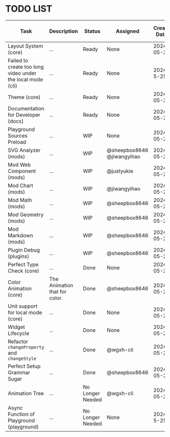 # TODO LIST

<!--
Please write it according to following rules:
1. Use English to write it.
2. Use markdown table to write it.
3. Try your best to describe it in task name
4. Please use GitHub id to assign a person
5. The status has following options:
  - Intend: The task is not started.
  - Ready: The task is ready to start.
  - WIP: The task is in progress.
  - Done: The task is done.
 -->

| Task                                                       | Description                   | Status           | Assigned                   | Create Date | Done Date  | Related Issue | Related Pull Request | Species |
| ---------------------------------------------------------- | ----------------------------- | ---------------- | -------------------------- | ----------- | ---------- | ------------- | -------------------- | ------- |
| Layout System (core)                                       | ...                           | Ready            | None                       | 2024-05-23  |
| Failed to create too long video under the local mode (cli) | ...                           | Ready            | None                       | 2024-5-25   |
| Theme (core)                                               | ...                           | Ready            | None                       | 2024-05-23  |
| Documentation for Developer (docs)                         | ...                           | Ready            | None                       | 2024-05-23  |
| Playground Sources Preload                                 | ...                           | WIP              | None                       | 2024-05-25  |
| SVG Analyzer (mods)                                        | ...                           | WIP              | @sheepbox8646 @jiwangyihao | 2024-05-23  |
| Mod Web Component (mods)                                   | ...                           | WIP              | @justyukie                 | 2024-05-23  |            |               | #40                  |
| Mod Chart (mods)                                           | ...                           | WIP              | @jiwangyihao               | 2024-05-23  |
| Mod Math (mods)                                            | ...                           | WIP              | @sheepbox8646              | 2024-05-23  |
| Mod Geometry (mods)                                        | ...                           | WIP              | @sheepbox8646              | 2024-05-23  |
| Mod Markdown (mods)                                        | ...                           | WIP              | @sheepbox8646              | 2024-05-23  |
| Plugin Debug (plugins)                                     | ...                           | WIP              | @sheepbox8646              | 2024-05-23  |
| Perfect Type Check (core)                                  | ...                           | Done             | None                       | 2024-05-23  |
| Color Animation (core)                                     | The Animation that for color. | Done             | @sheepbox8646              | 2024-05-23  |
| Unit support for local mode (core)                         | ...                           | Done             | None                       | 2024-05-25  |
| Widget Lifecycle                                           | ...                           | Done             | None                       | 2024-05-24  |
| Refactor `changeProperty` and `changeStyle`                | ...                           | Done             | @wgxh-cli                  | 2024-05-23  | 2024-05-25 |
| Perfect Setup Grammar Sugar                                | ...                           | Done             | @sheepbox8646              | 2024-05-23  | 2024-05-25 |
| Animation Tree                                             | ...                           | No Longer Needed | @wgxh-cli                  | 2024-05-23  |
| Async Function of Playground (playground)                  | ...                           | No Longer Needed | None                       | 2024-5-25   |
